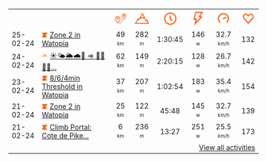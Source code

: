 <table>
    <tr>
        <th></th>
        <th></th>
        <th align="center"><img src="https://raw.githubusercontent.com/robiningelbrecht/strava-activities/master/public/distance.svg" width="30" alt="distance" title="distance"/></th>
        <th align="center"><img src="https://raw.githubusercontent.com/robiningelbrecht/strava-activities/master/public/elevation.svg" width="30" alt="elevation" title="elevation"/></th>
        <th align="center"><img src="https://raw.githubusercontent.com/robiningelbrecht/strava-activities/master/public/time.svg" width="30" alt="time" title="time"/></th>
        <th align="center"><img src="https://raw.githubusercontent.com/robiningelbrecht/strava-activities/master/public/average-watt.svg" width="30" alt="average watts" title="average watts"/></th>
        <th align="center"><img src="https://raw.githubusercontent.com/robiningelbrecht/strava-activities/master/public/average-speed.svg" width="30" alt="average speed" title="average speed"/></th>
        <th align="center"><img src="https://raw.githubusercontent.com/robiningelbrecht/strava-activities/master/public/heart-rate.svg" width="30" alt="average heart rate" title="average heart rate"/></th>
    </tr>
            <tr>
            <td>25-02-24</td>
            <td>
                                <img src="https://raw.githubusercontent.com/robiningelbrecht/strava-activities/master/public/activity-virtual-ride-zwift.svg" width="12" alt="Zone 2 in Watopia" title="Zone 2 in Watopia"/>
<a href="https://www.strava.com/activities/10834554503" title="Kcal: 762 | Gear: None ">Zone 2 in Watopia</a>
            </td>
            <td align="center">49 <sup><sub>km</sub></sup></td>
            <td align="center">282 <sup><sub>m</sub></sup></td>
            <td align="center">1:30:45</td>
            <td align="center">146 <sup><sub>w</sub></sup></td>
            <td align="center">32.7 <sup><sub>km/h</sub></sup></td>
            <td align="center">132</td>
        </tr>
            <tr>
            <td>24-02-24</td>
            <td>
                <img src="https://raw.githubusercontent.com/robiningelbrecht/strava-activities/master/public/activity-ride.svg" width="12" alt="☀️🌤️🌦️🌧️💨 =&gt; 🥶🥶🥶🥶" title="☀️🌤️🌦️🌧️💨 =&gt; 🥶🥶🥶🥶"/>
<a href="https://www.strava.com/activities/10828672947" title="Kcal: 1537 | Gear: None ">☀️🌤️🌦️🌧️💨 =&gt; 🥶🥶🥶🥶...</a>
            </td>
            <td align="center">62 <sup><sub>km</sub></sup></td>
            <td align="center">149 <sup><sub>m</sub></sup></td>
            <td align="center">2:20:15</td>
            <td align="center">128 <sup><sub>w</sub></sup></td>
            <td align="center">26.7 <sup><sub>km/h</sub></sup></td>
            <td align="center">142</td>
        </tr>
            <tr>
            <td>23-02-24</td>
            <td>
                                <img src="https://raw.githubusercontent.com/robiningelbrecht/strava-activities/master/public/activity-virtual-ride-zwift.svg" width="12" alt="8/6/4min Threshold in Watopia" title="8/6/4min Threshold in Watopia"/>
<a href="https://www.strava.com/activities/10821007909" title="Kcal: 658 | Gear: None ">8/6/4min Threshold in Watopia</a>
            </td>
            <td align="center">37 <sup><sub>km</sub></sup></td>
            <td align="center">207 <sup><sub>m</sub></sup></td>
            <td align="center">1:02:54</td>
            <td align="center">183 <sup><sub>w</sub></sup></td>
            <td align="center">35.4 <sup><sub>km/h</sub></sup></td>
            <td align="center">154</td>
        </tr>
            <tr>
            <td>21-02-24</td>
            <td>
                                <img src="https://raw.githubusercontent.com/robiningelbrecht/strava-activities/master/public/activity-virtual-ride-zwift.svg" width="12" alt="Zone 2 in Watopia" title="Zone 2 in Watopia"/>
<a href="https://www.strava.com/activities/10808267736" title="Kcal: 379 | Gear: None ">Zone 2 in Watopia</a>
            </td>
            <td align="center">25 <sup><sub>km</sub></sup></td>
            <td align="center">122 <sup><sub>m</sub></sup></td>
            <td align="center">45:48</td>
            <td align="center">145 <sup><sub>w</sub></sup></td>
            <td align="center">32.7 <sup><sub>km/h</sub></sup></td>
            <td align="center">139</td>
        </tr>
            <tr>
            <td>21-02-24</td>
            <td>
                                <img src="https://raw.githubusercontent.com/robiningelbrecht/strava-activities/master/public/activity-virtual-ride-zwift.svg" width="12" alt="Climb Portal: Cote de Pike at 100% Elevation in Watopia" title="Climb Portal: Cote de Pike at 100% Elevation in Watopia"/>
<a href="https://www.strava.com/activities/10807988798" title="Kcal: 193 | Gear: None ">Climb Portal: Cote de Pike...</a>
            </td>
            <td align="center">6 <sup><sub>km</sub></sup></td>
            <td align="center">236 <sup><sub>m</sub></sup></td>
            <td align="center">13:27</td>
            <td align="center">251 <sup><sub>w</sub></sup></td>
            <td align="center">25.5 <sup><sub>km/h</sub></sup></td>
            <td align="center">173</td>
        </tr>
                <tr>
            <td colspan="8" align="right"><a href="https://github.com/robiningelbrecht/strava-activities#activities">View all activities</a></td>
        </tr>
    </table>
